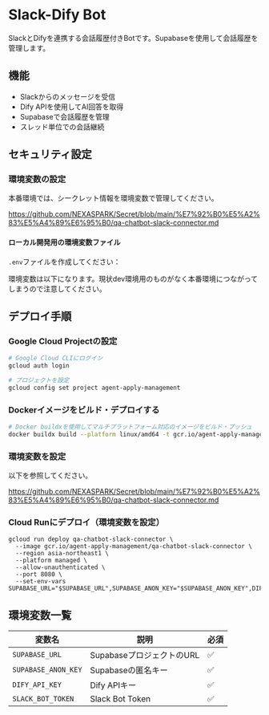 # Slack-Dify Bot

SlackとDifyを連携する会話履歴付きBotです。Supabaseを使用して会話履歴を管理します。

## 機能

- Slackからのメッセージを受信
- Dify APIを使用してAI回答を取得
- Supabaseで会話履歴を管理
- スレッド単位での会話継続

## セキュリティ設定

### 環境変数の設定

本番環境では、シークレット情報を環境変数で管理してください。

https://github.com/NEXASPARK/Secret/blob/main/%E7%92%B0%E5%A2%83%E5%A4%89%E6%95%B0/qa-chatbot-slack-connector.md

#### ローカル開発用の環境変数ファイル

`.env`ファイルを作成してください：

環境変数は以下になります。現状dev環境用のものがなく本番環境につながってしまうので注意してください。


## デプロイ手順

### Google Cloud Projectの設定

```bash
# Google Cloud CLIにログイン
gcloud auth login

# プロジェクトを設定
gcloud config set project agent-apply-management

```

### Dockerイメージをビルド・デプロイする

```bash
# Docker buildxを使用してマルチプラットフォーム対応のイメージをビルド・プッシュ
docker buildx build --platform linux/amd64 -t gcr.io/agent-apply-management/qa-chatbot-slack-connector . --push
```

### 環境変数を設定

以下を参照してください。

https://github.com/NEXASPARK/Secret/blob/main/%E7%92%B0%E5%A2%83%E5%A4%89%E6%95%B0/qa-chatbot-slack-connector.md

### Cloud Runにデプロイ（環境変数を設定）

```
gcloud run deploy qa-chatbot-slack-connector \
  --image gcr.io/agent-apply-management/qa-chatbot-slack-connector \
  --region asia-northeast1 \
  --platform managed \
  --allow-unauthenticated \
  --port 8080 \
  --set-env-vars SUPABASE_URL="$SUPABASE_URL",SUPABASE_ANON_KEY="$SUPABASE_ANON_KEY",DIFY_API_KEY="$DIFY_API_KEY",SLACK_BOT_TOKEN="$SLACK_BOT_TOKEN"
```

## 環境変数一覧

| 変数名 | 説明 | 必須 |
|--------|------|------|
| `SUPABASE_URL` | SupabaseプロジェクトのURL | ✅ |
| `SUPABASE_ANON_KEY` | Supabaseの匿名キー | ✅ |
| `DIFY_API_KEY` | Dify APIキー | ✅ |
| `SLACK_BOT_TOKEN` | Slack Bot Token | ✅ |
